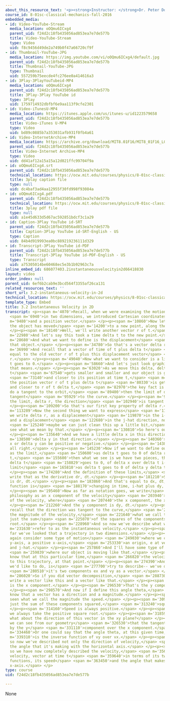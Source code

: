 ```yaml
---
about_this_resource_text: '<p><strong>Instructor: </strong>Dr. Peter Dourmashkin</p>'
course_id: 8-01sc-classical-mechanics-fall-2016
embedded_media:
- id: Video-YouTube-Stream
  media_location: oOQmu6ICxg4
  parent_uid: f24d2c18fb435056ad853ea7e7de577b
  title: Video-YouTube-Stream
  type: Video
  uid: f8c9456d49de2a749b0f47a66720cf9f
- id: Thumbnail-YouTube-JPG
  media_location: https://img.youtube.com/vi/oOQmu6ICxg4/default.jpg
  parent_uid: f24d2c18fb435056ad853ea7e7de577b
  title: Thumbnail-YouTube-JPG
  type: Thumbnail
  uid: 557259b75eecde4fc276ee0a414616a3
- id: 3Play-3PlayYouTubeid-MP4
  media_location: oOQmu6ICxg4
  parent_uid: f24d2c18fb435056ad853ea7e7de577b
  title: 3Play-3Play YouTube id
  type: 3Play
  uid: 1759714932dbfbf6e9aa113f9cfe2301
- id: Video-iTunesU-MP4
  media_location: https://itunes.apple.com/us/itunes-u/id1223579658
  parent_uid: f24d2c18fb435056ad853ea7e7de577b
  title: Video-iTunes U-MP4
  type: Video
  uid: bd89c0885b7a353031afb931f0fb4a61
- id: Video-InternetArchive-MP4
  media_location: https://archive.org/download/MIT8.01F16/MIT8_01F16_L03v02_360p.mp4
  parent_uid: f24d2c18fb435056ad853ea7e7de577b
  title: Video-Internet Archive-MP4
  type: Video
  uid: dd41af12a15a15a12d021ffc99704f9a
- id: oOQmu6ICxg4.srt
  parent_uid: f24d2c18fb435056ad853ea7e7de577b
  technical_location: https://ocw.mit.edu/courses/physics/8-01sc-classical-mechanics-fall-2016/week-1-kinematics/3.2-instantaneous-velocity-in-2d/3.2-instantaneous-velocity-in-2d/oOQmu6ICxg4.srt
  title: 3play caption file
  type: null
  uid: dc4baf3ad4aa12955f30fd998f93084a
- id: oOQmu6ICxg4.pdf
  parent_uid: f24d2c18fb435056ad853ea7e7de577b
  technical_location: https://ocw.mit.edu/courses/physics/8-01sc-classical-mechanics-fall-2016/week-1-kinematics/3.2-instantaneous-velocity-in-2d/3.2-instantaneous-velocity-in-2d/oOQmu6ICxg4.pdf
  title: 3play pdf file
  type: null
  uid: a1e45d633d5d67ac592851bdcf3c1a29
- id: Caption-3Play YouTube id-SRT
  parent_uid: f24d2c18fb435056ad853ea7e7de577b
  title: Caption-3Play YouTube id-SRT-English - US
  type: Caption
  uid: 84b4d919993ea0bc889219236111d329
- id: Transcript-3Play YouTube id-PDF
  parent_uid: f24d2c18fb435056ad853ea7e7de577b
  title: Transcript-3Play YouTube id-PDF-English - US
  type: Transcript
  uid: a75305014be60468ec5e3b1b92963c7a
inline_embed_id: 686077403.2instantaneousvelocityin2d66418830
layout: video
order_index: null
parent_uid: 6ef6b2cab9e3bcd564f3355af26ca131
related_resources_text: ''
short_url: 3.2-instantaneous-velocity-in-2d
technical_location: https://ocw.mit.edu/courses/physics/8-01sc-classical-mechanics-fall-2016/week-1-kinematics/3.2-instantaneous-velocity-in-2d/3.2-instantaneous-velocity-in-2d
template_type: Embed
title: 3.2 Instantaneous Velocity in 2D
transcript: <p><span m='4070'>Recall, when we were examining the motion an object,</span>
  <span m='6940'>in two dimensions, we introduced Cartesian coordinates</span> <span
  m='9480'>and a position vector.</span> </p><p><span m='10860'>Now let's suppose
  the object has moved</span> <span m='14200'>to a new point, along the orbit.</span>
  </p><p><span m='18140'>Well, we'll write another vector r of t.</span> </p><p><span
  m='22980'>And let's say this took a time delta t to the new point.</span> </p><p><span
  m='28680'>And what we want to define is the displacement</span> <span m='32990'>of
  that object.</span> </p><p><span m='34780'>So that's a vector delta r.</span> </p><p><span
  m='36990'>And recall that a vector of time of t plus delta t</span> <span m='40410'>is
  equal to the old vector r of t plus this displacement vector</span> <span m='47490'>delta
  r.</span> </p><p><span m='49040'>Now what we want to consider is a limit as delta
  t goes to 0.</span> </p><p><span m='58660'>And let's just look graphically at what
  that means.</span> </p><p><span m='63020'>As we move this delta, delta t-- as delta
  t</span> <span m='67540'>gets smaller and smaller and our object is getting closer</span>
  <span m='73140'>and closer to its position at time t,</span> <span m='77470'>and
  the position vector r of t plus delta t</span> <span m='80330'>is getting closer
  and closer to r of t delta t,</span> <span m='82970'>the key fact is that if we
  do a tangent to the orbit,</span> <span m='89400'>then the limit of delta r is approaching
  tangent</span> <span m='95929'>to the curve.</span> </p><p><span m='96470'>So in
  the limit, delta r, the direction</span> <span m='102940'>is tangent to the orbit.</span>
  </p><p><span m='109200'>So that's our first key property of delta r.</span> </p><p><span
  m='113289'>Now the second thing we want to express</span> <span m='115520'>is, if
  we write delta r, as a displacement</span> <span m='119870'>in the i-hat direction
  and a displacement</span> <span m='122680'>in the j-hat direction, now again,</span>
  <span m='125240'>maybe we can just clean this up a little bit,</span> <span m='128728'>and
  see what we mean by that.</span> </p><p><span m='130810'>So here's our delta r.</span>
  </p><p><span m='135640'>And we have a little delta x in this direction,</span> <span
  m='138500'>delta y in that direction.</span> </p><p><span m='140360'>Remember delta
  x or delta y can be positive or negative.</span> </p><p><span m='143850'>That's
  all right.</span> </p><p><span m='145230'>Now if we want to define our velocity
  as the limit,</span> <span m='150600'>as delta t goes to 0 of delta r over delta
  t,</span> <span m='155600'>then what we see is we have two pieces, the limit as
  delta t</span> <span m='158829'>goes to 0, of delta x over delta t i-hat, plus the
  limit</span> <span m='165810'>as delta t goes to 0 of delta y delta t j-hat.</span>
  </p><p><span m='174280'>And the definition of these limits,</span> <span m='177329'>we'll
  write that as the derivative dr, dt.</span> </p><p><span m='181210'>So the velocity
  is dr, dt.</span> </p><p><span m='183860'>And that's equal to dx, dt, how that coordinate
  function is</span> <span m='188170'>changing in time, i-hat plus dy, dt j-hat.</span>
  </p><p><span m='195460'>Now as far as notation goes, we write</span> <span m='198380'>this
  philosophy as an x component of the velocity</span> <span m='203940'>plus a y component
  of the velocity, where</span> <span m='207440'>the x component, the x, is dx, dt.</span>
  </p><p><span m='212260'>And the y component is dy, dt.</span> </p><p><span m='215960'>Now
  recall that the direction was tangent to the curve,</span> <span m='219550'>but
  the magnitude of the velocity,</span> <span m='221640'>what we call the speed, is
  just the sum</span> <span m='225070'>of the squares of the components, the square
  root.</span> </p><p><span m='228960'>And so now we've describe what we</span> <span
  m='231630'>refer to as the instantaneous velocity.</span> </p><p><span m='242480'>So
  far we've looked that a trajectory in two dimensions.</span> </p><p><span m='246170'>Let's
  again consider some type of motion</span> <span m='249030'>where we choose a positive
  y-axis, a positive x-axis,</span> <span m='253330'>an origin, e at vectors, i-hat
  and j-hat.</span> </p><p><span m='257860'>And I'll have some type of trajectory,</span>
  <span m='259839'>where our object is moving like that.</span> </p><p><span m='263010'>We
  know that at this particular time,</span> <span m='266820'>the velocity is tangent
  to this trajectory, at that point.</span> </p><p><span m='274390'>And now, what
  we'd like to do, is</span> <span m='277700'>try to describe-- we've described</span>
  <span m='280510'>it's two components ex and vy as a vector.</span> </p><p><span
  m='286020'>So if you did vector decomposition,</span> <span m='288730'>you would
  write a vector like this and a vector like that.</span> </p><p><span m='293870'>This
  is the x component.</span> </p><p><span m='296530'>That's the y component.</span>
  </p><p><span m='298570'>And now if I define this angle theta,</span> <span m='302270'>we
  know that a vector has a direction and a magnitude.</span> </p><p><span m='305960'>We've
  seen what we call the magnitude the speed.</span> </p><p><span m='309600'>So that's
  just the sum of these components squared,</span> <span m='313240'>square root.</span>
  </p><p><span m='314160'>Speed is always positive.</span> </p><p><span m='315580'>So
  we always take the positive square root.</span> </p><p><span m='318590'>And now
  what about the direction of this vector in the xy plane?</span> </p><p><span m='323210'>Well,
  we can see from our geometry</span> <span m='326530'>that the tangent theta is given
  by the y</span> <span m='331110'>component over the x component.</span> </p><p><span
  m='334460'>Or one could say that the angle theta, at this given time,</span> <span
  m='339310'>is the inverse function of vy over vx.</span> </p><p><span m='344270'>And
  so now we've described not only the direction of velocity,</span> <span m='348740'>but
  the angle that it's making with the horizontal axis.</span> </p><p><span m='353590'>And
  so we have now completely described the velocity,</span> <span m='356540'>instantaneous
  velocity, vector at time t</span> <span m='359640'>in terms of its two component
  functions, its speed</span> <span m='363450'>and the angle that makes at the positive
  x-axis.</span> </p>
type: course
uid: f24d2c18fb435056ad853ea7e7de577b

---
```

None